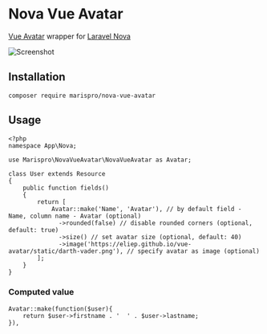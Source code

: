 # Nova Vue Avatar

[Vue Avatar](https://eliep.github.io/vue-avatar/) wrapper for [Laravel Nova](https://nova.laravel.com/)

![Screenshot](https://maris.pro/img/github/nova-vue-avatars.png "Preview")

## Installation

`composer require marispro/nova-vue-avatar`

## Usage

```
<?php
namespace App\Nova;

use Marispro\NovaVueAvatar\NovaVueAvatar as Avatar;

class User extends Resource
{
    public function fields()
    {
        return [
            Avatar::make('Name', 'Avatar'), // by default field - Name, column name - Avatar (optional)
              ->rounded(false) // disable rounded corners (optional, default: true)
              ->size() // set avatar size (optional, default: 40)
              ->image('https://eliep.github.io/vue-avatar/static/darth-vader.png'), // specify avatar as image (optional)
        ];
    }
}
```

### Computed value

```
Avatar::make(function($user){
    return $user->firstname . '  ' . $user->lastname;
}),
```
